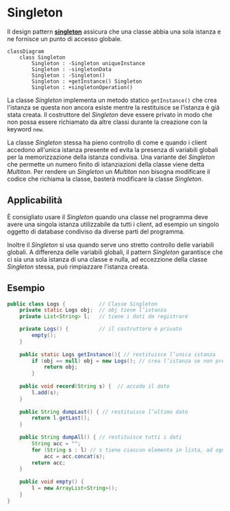 # Singleton
Il design pattern [**singleton**](https://refactoring.guru/design-patterns/singleton) assicura che una classe abbia una sola istanza e ne fornisce un punto di accesso globale.

```mermaid
classDiagram
	class Singleton
		Singleton : -Singleton uniqueInstance 
		Singleton : -singletonData
		Singleton : -Singleton()
		Singleton : +getInstance() Singleton
		Singleton : +singletonOperation()
```
La classe *Singleton* implementa un metodo statico `getInstance()` che crea l'istanza se questa non ancora esiste mentre la restituisce se l'istanza è già stata creata. Il costruttore del *Singleton* deve essere privato in modo che non possa essere richiamato da altre classi durante la creazione con la keyword `new`. 

La classe *Singleton* stessa ha pieno controllo di come e quando i client accedono all'unica istanza presente ed evita la presenza di variabili globali per la memorizzazione della istanza condivisa. Una variante del *Singleton* che permette un numero finito di istanziazioni della classe viene detta *Multiton*. Per rendere un *Singleton* un *Multiton* non bisogna modificare il codice che richiama la classe, basterà modificare la classe *Singleton*.

## Applicabilità
È consigliato usare il *Singleton* quando una classe nel programma deve avere una singola istanza utilizzabile da tutti i client, ad esempio un singolo oggetto di database condiviso da diverse parti del programma.

Inoltre il *Singleton* si usa quando serve uno stretto controllo delle variabili globali. A differenza delle variabili globali, il pattern *Singleton* garantisce che ci sia una sola istanza di una classe e nulla, ad eccezzione della classe *Singleton* stessa, può rimpiazzare l'istanza creata.

## Esempio
```java
public class Logs {           // Classe Singleton
	private static Logs obj;  // obj tiene l’istanza
	private List<String> l;   // tiene i dati da registrare

	private Logs() {          // il costruttore è privato
		empty();
	}
	
	public static Logs getInstance(){ // restituisce l’unica istanza
		if (obj == null) obj = new Logs(); // crea l’istanza se non presente
			return obj;
		}
		
	public void record(String s) {  // accoda il dato
		l.add(s);
	}
	
	public String dumpLast() { // restituisce l’ultimo dato
		return l.getLast();
	}
		
	public String dumpAll() { // restituisce tutti i dati
		String acc = "";
		for (String s : l) // s tiene ciascun elemento in lista, ad ogni passata
			acc = acc.concat(s);
		return acc;
	}
	
	public void empty() {
		l = new ArrayList<String>();
	}
}
```


